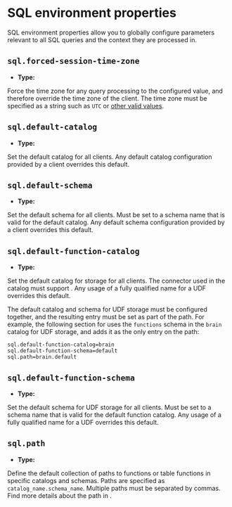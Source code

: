 # SQL environment properties

SQL environment properties allow you to globally configure parameters relevant
to all SQL queries and the context they are processed in.

## `sql.forced-session-time-zone`

- **Type:** [](prop-type-string)

Force the time zone for any query processing to the configured value, and
therefore override the time zone of the client. The time zone must be specified
as a string such as `UTC` or [other valid
values](timestamp-p-with-time-zone-data-type).

## `sql.default-catalog`

- **Type:** [](prop-type-string)

Set the default catalog for all clients. Any default catalog configuration
provided by a client overrides this default.

## `sql.default-schema`

- **Type:** [](prop-type-string)

Set the default schema for all clients. Must be set to a schema name that is
valid for the default catalog. Any default schema configuration provided by a
client overrides this default.

## `sql.default-function-catalog`

- **Type:** [](prop-type-string)

Set the default catalog for [](/udf) storage for all clients. The connector used
in the catalog must support [](udf-management). Any usage of a fully qualified
name for a UDF overrides this default.

The default catalog and schema for UDF storage must be configured together, and
the resulting entry must be set as part of the path. For example, the following
section for [](config-properties) uses the `functions` schema in the `brain`
catalog for UDF storage, and adds it as the only entry on the path:

```properties
sql.default-function-catalog=brain
sql.default-function-schema=default
sql.path=brain.default
```

## `sql.default-function-schema`

- **Type:** [](prop-type-string)

Set the default schema for UDF storage for all clients. Must be set to a schema
name that is valid for the default function catalog. Any usage of a fully
qualified name for a UDF overrides this default.

## `sql.path`

- **Type:** [](prop-type-string)

Define the default collection of paths to functions or table functions in
specific catalogs and schemas. Paths are specified as
`catalog_name.schema_name`. Multiple paths must be separated by commas. Find
more details about the path in [](/sql/set-path).
